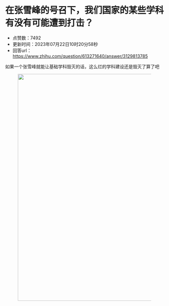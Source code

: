 # 在张雪峰的号召下，我们国家的某些学科有没有可能遭到打击？
- 点赞数：7492
- 更新时间：2023年07月22日10时20分58秒
- 回答url：https://www.zhihu.com/question/613271640/answer/3129813785
<body>
 <p data-pid="iYWIfKpp">如果一个张雪峰就能让基础学科毁灭的话，这么烂的学科建设还是毁灭了算了吧</p>
 <figure data-size="normal">
  <img src="https://pica.zhimg.com/50/v2-0c8ee51d91f4ef06e04414c611c485e9_720w.jpg?source=1940ef5c" data-rawwidth="720" data-rawheight="566" data-size="normal" data-original-token="v2-0c8ee51d91f4ef06e04414c611c485e9" data-default-watermark-src="https://picx.zhimg.com/50/v2-d9d4508abddcd884c53e193368ea8889_720w.jpg?source=1940ef5c" class="origin_image zh-lightbox-thumb" width="720" data-original="https://pic1.zhimg.com/v2-0c8ee51d91f4ef06e04414c611c485e9_r.jpg?source=1940ef5c">
 </figure>
 <p></p>
</body>